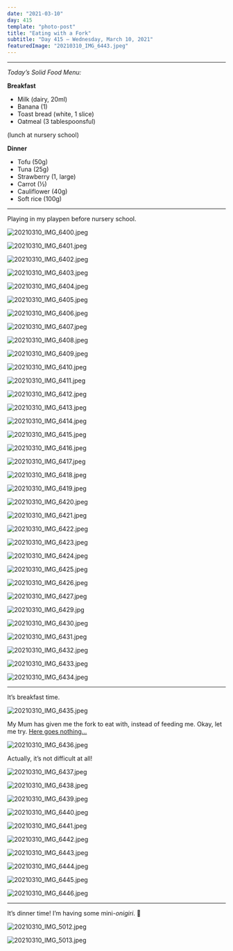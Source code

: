 ```yaml
---
date: "2021-03-10"
day: 415
template: "photo-post"
title: "Eating with a Fork"
subtitle: "Day 415 – Wednesday, March 10, 2021"
featuredImage: "20210310_IMG_6443.jpeg"
---
```


<hr />

_Today’s Solid Food Menu:_

**Breakfast**

- Milk (dairy, 20ml)
- Banana (1)
- Toast bread (white, 1 slice)
- Oatmeal (3 tablespoonsful)

(lunch at nursery school)

**Dinner**

- Tofu (50g)
- Tuna (25g)
- Strawberry (1, large)
- Carrot (½)
- Cauliflower (40g)
- Soft rice (100g)

<hr />

Playing in my playpen before nursery school.

![20210310_IMG_6400.jpeg](20210310_IMG_6400.jpeg)

![20210310_IMG_6401.jpeg](20210310_IMG_6401.jpeg)

![20210310_IMG_6402.jpeg](20210310_IMG_6402.jpeg)

![20210310_IMG_6403.jpeg](20210310_IMG_6403.jpeg)

![20210310_IMG_6404.jpeg](20210310_IMG_6404.jpeg)

![20210310_IMG_6405.jpeg](20210310_IMG_6405.jpeg)

![20210310_IMG_6406.jpeg](20210310_IMG_6406.jpeg)

![20210310_IMG_6407.jpeg](20210310_IMG_6407.jpeg)

![20210310_IMG_6408.jpeg](20210310_IMG_6408.jpeg)

![20210310_IMG_6409.jpeg](20210310_IMG_6409.jpeg)

![20210310_IMG_6410.jpeg](20210310_IMG_6410.jpeg)

![20210310_IMG_6411.jpeg](20210310_IMG_6411.jpeg)

![20210310_IMG_6412.jpeg](20210310_IMG_6412.jpeg)

![20210310_IMG_6413.jpeg](20210310_IMG_6413.jpeg)

![20210310_IMG_6414.jpeg](20210310_IMG_6414.jpeg)

![20210310_IMG_6415.jpeg](20210310_IMG_6415.jpeg)

![20210310_IMG_6416.jpeg](20210310_IMG_6416.jpeg)

![20210310_IMG_6417.jpeg](20210310_IMG_6417.jpeg)

![20210310_IMG_6418.jpeg](20210310_IMG_6418.jpeg)

![20210310_IMG_6419.jpeg](20210310_IMG_6419.jpeg)

![20210310_IMG_6420.jpeg](20210310_IMG_6420.jpeg)

![20210310_IMG_6421.jpeg](20210310_IMG_6421.jpeg)

![20210310_IMG_6422.jpeg](20210310_IMG_6422.jpeg)

![20210310_IMG_6423.jpeg](20210310_IMG_6423.jpeg)

![20210310_IMG_6424.jpeg](20210310_IMG_6424.jpeg)

![20210310_IMG_6425.jpeg](20210310_IMG_6425.jpeg)

![20210310_IMG_6426.jpeg](20210310_IMG_6426.jpeg)

![20210310_IMG_6427.jpeg](20210310_IMG_6427.jpeg)

![20210310_IMG_6429.jpg](20210310_IMG_6429.jpg)

![20210310_IMG_6430.jpeg](20210310_IMG_6430.jpeg)

![20210310_IMG_6431.jpeg](20210310_IMG_6431.jpeg)

![20210310_IMG_6432.jpeg](20210310_IMG_6432.jpeg)

![20210310_IMG_6433.jpeg](20210310_IMG_6433.jpeg)

![20210310_IMG_6434.jpeg](20210310_IMG_6434.jpeg)

<hr />

It’s breakfast time.

![20210310_IMG_6435.jpeg](20210310_IMG_6435.jpeg)

My Mum has given me the fork to eat with, instead of feeding me. Okay, let me try. <a href="https://www.merriam-webster.com/dictionary/here%20goes%20nothing">Here goes nothing…</a>

![20210310_IMG_6436.jpeg](20210310_IMG_6436.jpeg)

Actually, it’s not difficult at all!

![20210310_IMG_6437.jpeg](20210310_IMG_6437.jpeg)

![20210310_IMG_6438.jpeg](20210310_IMG_6438.jpeg)

![20210310_IMG_6439.jpeg](20210310_IMG_6439.jpeg)

![20210310_IMG_6440.jpeg](20210310_IMG_6440.jpeg)

![20210310_IMG_6441.jpeg](20210310_IMG_6441.jpeg)

![20210310_IMG_6442.jpeg](20210310_IMG_6442.jpeg)

![20210310_IMG_6443.jpeg](20210310_IMG_6443.jpeg)

![20210310_IMG_6444.jpeg](20210310_IMG_6444.jpeg)

![20210310_IMG_6445.jpeg](20210310_IMG_6445.jpeg)

![20210310_IMG_6446.jpeg](20210310_IMG_6446.jpeg)

<hr />

It’s dinner time! I’m having some mini-*onigiri*. 🍙

![20210310_IMG_5012.jpeg](20210310_IMG_5012.jpeg)

![20210310_IMG_5013.jpeg](20210310_IMG_5013.jpeg)
